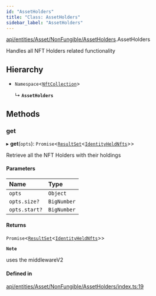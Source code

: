 ```yaml
---
id: "AssetHolders"
title: "Class: AssetHolders"
sidebar_label: "AssetHolders"
---
```


[api/entities/Asset/NonFungible/AssetHolders](../../../../../../modules/API/Entities/Asset/NonFungible/AssetHolders/AssetHolders.md).AssetHolders

Handles all NFT Holders related functionality

## Hierarchy

- `Namespace`\<[`NftCollection`](../../../../../../modules/API/Entities/Types/Types.md#nftcollection)\>

  ↳ **`AssetHolders`**

## Methods

### get

▸ **get**(`opts`): `Promise`\<[`ResultSet`](../../../../../../interfaces/API/Entities/Types/ResultSet/ResultSet.md)\<[`IdentityHeldNfts`](../../../../../../interfaces/API/Entities/Asset/Types/IdentityHeldNfts/IdentityHeldNfts.md)\>\>

Retrieve all the NFT Holders with their holdings

#### Parameters

| Name | Type |
| :------ | :------ |
| `opts` | `Object` |
| `opts.size?` | `BigNumber` |
| `opts.start?` | `BigNumber` |

#### Returns

`Promise`\<[`ResultSet`](../../../../../../interfaces/API/Entities/Types/ResultSet/ResultSet.md)\<[`IdentityHeldNfts`](../../../../../../interfaces/API/Entities/Asset/Types/IdentityHeldNfts/IdentityHeldNfts.md)\>\>

**`Note`**

uses the middlewareV2

#### Defined in

[api/entities/Asset/NonFungible/AssetHolders/index.ts:19](https://github.com/PolymeshAssociation/polymesh-sdk/blob/995f17653/src/api/entities/Asset/NonFungible/AssetHolders/index.ts#L19)
